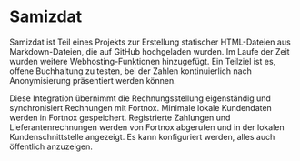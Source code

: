 # Samizdat

Samizdat ist Teil eines Projekts zur Erstellung statischer HTML-Dateien aus Markdown-Dateien, die auf GitHub hochgeladen wurden.
Im Laufe der Zeit wurden weitere Webhosting-Funktionen hinzugefügt.
Ein Teilziel ist es, offene Buchhaltung zu testen, bei der Zahlen kontinuierlich nach Anonymisierung präsentiert werden können.

Diese Integration übernimmt die Rechnungsstellung eigenständig und synchronisiert Rechnungen mit Fortnox.
Minimale lokale Kundendaten werden in Fortnox gespeichert.
Registrierte Zahlungen und Lieferantenrechnungen werden von Fortnox abgerufen und in der lokalen Kundenschnittstelle angezeigt.
Es kann konfiguriert werden, alles auch öffentlich anzuzeigen.
